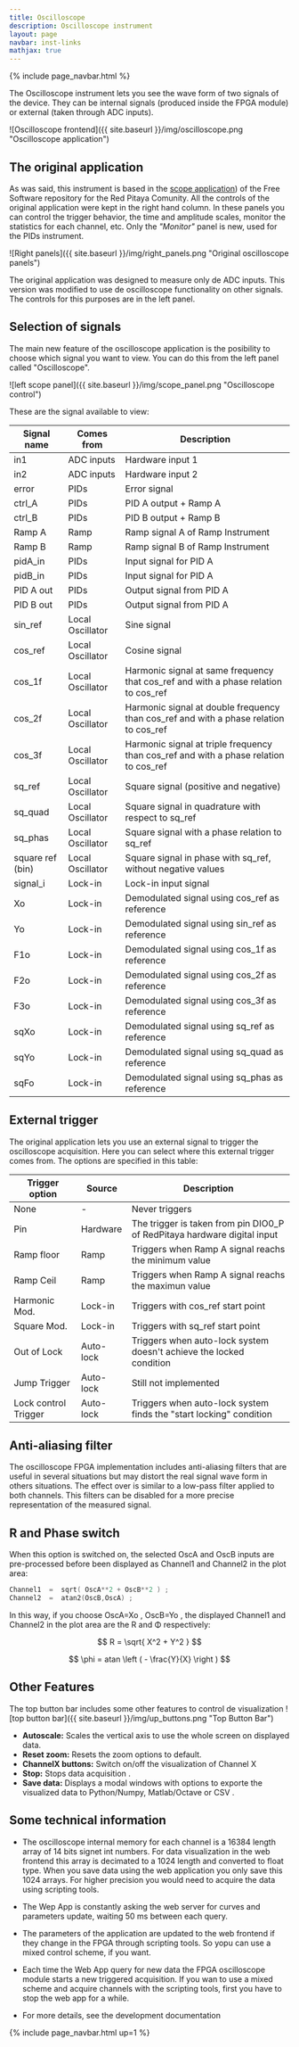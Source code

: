 ```yaml
---
title: Oscilloscope
description: Oscilloscope instrument
layout: page
navbar: inst-links
mathjax: true
---
```


{% include page_navbar.html %}

The Oscilloscope instrument lets you see the wave form of two signals
of the device. They can be internal signals (produced inside the FPGA module)
or external (taken through ADC inputs).

![Oscilloscope frontend]({{ site.baseurl }}/img/oscilloscope.png "Oscilloscope application")


## The original application

As was said, this instrument is based in the
[scope application](https://github.com/RedPitaya/RedPitaya/tree/release-v0.95/apps-free/scope))
of the Free Software repository for the Red Pitaya Comunity.
All the controls of the original application were kept in the right hand column.
In these panels you can control the trigger behavior, the time and amplitude scales,
monitor the statistics for each channel, etc. Only the *"Monitor"* panel is new, used
for the PIDs instrument.

![Right panels]({{ site.baseurl }}/img/right_panels.png "Original oscilloscope panels")


The original application was designed to measure only de ADC inputs. This version was modified
to use de oscilloscope functionality on other signals. The controls for this purposes are in the
left panel.

## Selection of signals

The main new feature of the oscilloscope application is the posibility to choose which signal you
want to view. You can do this from the left panel called "Oscilloscope".

![left scope panel]({{ site.baseurl }}/img/scope_panel.png "Oscilloscope control")

These are the signal available to view:

| Signal name      | Comes from       | Description                                                                           |
|------------------|------------------|---------------------------------------------------------------------------------------|
| in1              | ADC inputs       | Hardware input 1                                                                      |
| in2              | ADC inputs       | Hardware input 2                                                                      |
| error            | PIDs             | Error signal                                                                          |
| ctrl_A           | PIDs             | PID A output + Ramp A                                                                 |
| ctrl_B           | PIDs             | PID B output + Ramp B                                                                 |
| Ramp A           | Ramp             | Ramp signal A of Ramp Instrument                                                      |
| Ramp B           | Ramp             | Ramp signal B of Ramp Instrument                                                      |
| pidA_in          | PIDs             | Input signal for PID A                                                                |
| pidB_in          | PIDs             | Input signal for PID A                                                                |
| PID A out        | PIDs             | Output signal from PID A                                                              |
| PID B out        | PIDs             | Output signal from PID A                                                              |
| sin_ref          | Local Oscillator | Sine signal                                                                           |
| cos_ref          | Local Oscillator | Cosine signal                                                                         |
| cos_1f           | Local Oscillator | Harmonic signal at same frequency that cos_ref and with a phase relation to cos_ref   |
| cos_2f           | Local Oscillator | Harmonic signal at double frequency than cos_ref and with a phase relation to cos_ref |
| cos_3f           | Local Oscillator | Harmonic signal at triple frequency than cos_ref and with a phase relation to cos_ref |
| sq_ref           | Local Oscillator | Square signal (positive and negative)                                                 |
| sq_quad          | Local Oscillator | Square signal in quadrature with respect to sq_ref                                    |
| sq_phas          | Local Oscillator | Square signal with a phase relation to sq_ref                                         |
| square ref (bin) | Local Oscillator | Square signal in phase with sq_ref, without negative values                           |
| signal_i         | Lock-in          | Lock-in input signal                                                                  |
| Xo               | Lock-in          | Demodulated signal using cos_ref as reference                                         |
| Yo               | Lock-in          | Demodulated signal using sin_ref as reference                                         |
| F1o              | Lock-in          | Demodulated signal using cos_1f as reference                                          |
| F2o              | Lock-in          | Demodulated signal using cos_2f as reference                                          |
| F3o              | Lock-in          | Demodulated signal using cos_3f as reference                                          |
| sqXo             | Lock-in          | Demodulated signal using sq_ref as reference                                          |
| sqYo             | Lock-in          | Demodulated signal using sq_quad as reference                                         |
| sqFo             | Lock-in          | Demodulated signal using sq_phas as reference                                         |


## External trigger

The original application lets you use an external signal to trigger the oscilloscope
acquisition. Here you can select where this external trigger comes from. The options
are specified in this table:

| Trigger option       | Source    | Description                                                              |
|----------------------|-----------|--------------------------------------------------------------------------|
| None                 | -         | Never triggers                                                           |
| Pin                  | Hardware  | The trigger is taken from pin DIO0_P of RedPitaya hardware digital input |
| Ramp floor           | Ramp      | Triggers when Ramp A signal reachs the minimum value                     |
| Ramp Ceil            | Ramp      | Triggers when Ramp A signal reachs the maximun value                     |
| Harmonic Mod.        | Lock-in   | Triggers with cos_ref start point                                        |
| Square Mod.          | Lock-in   | Triggers with sq_ref start point                                         |
| Out of Lock          | Auto-lock | Triggers when auto-lock system doesn't achieve the locked condition      |
| Jump Trigger         | Auto-lock | Still not implemented                                                    |
| Lock control Trigger | Auto-lock | Triggers when auto-lock system finds the "start locking" condition       |


## Anti-aliasing filter

The oscilloscope FPGA implementation includes anti-aliasing filters that are useful in several
situations but may distort the real signal wave form in others situations. The effect over is similar to a low-pass filter applied to both channels. This filters can be disabled for a more precise
representation of the measured signal.


## R and Phase switch

When this option is switched on, the selected OscA and OscB inputs are pre-processed before
been displayed as Channel1 and Channel2 in the plot area:

```C
Channel1  =  sqrt( OscA**2 + OscB**2 ) ;
Channel2  =  atan2(OscB,OscA) ;
```

In this way, if you choose OscA=Xo , OscB=Yo , the displayed Channel1 and Channel2 in
the plot area are the R and Φ respectively:

$$ R = \sqrt{ X^2 + Y^2 } $$

$$ \phi = atan \left ( - \frac{Y}{X} \right ) $$

## Other Features

The top button bar includes some other features to control de visualization
![top button bar]({{ site.baseurl }}/img/up_buttons.png "Top Button Bar")

 - **Autoscale:** Scales the vertical axis to use the whole screen on displayed data.
 - **Reset zoom:** Resets the zoom options to default.
 - **ChannelX buttons:** Switch on/off the visualization of Channel X
 - **Stop:** Stops data acquisition .
 - **Save data:** Displays a modal windows with options to exporte the visualized data to Python/Numpy, Matlab/Octave or CSV .


## Some technical information

  - The oscilloscope internal memory for each channel is a 16384 length array of 14 bits signet int numbers. For data visualization in
the web frontend this array is decimated to a 1024 length and converted to float type. When you save data using the web application
you only save this 1024 arrays. For higher precision you would need to acquire the data using scripting tools.

- The Wep App is constantly asking the web server for curves and parameters update, waiting 50 ms between each query.

- The parameters of the application are updated to the web frontend if they change in the FPGA through scripting tools. So yopu can use a mixed control scheme, if you want.

- Each time the Web App query for new data the FPGA oscilloscope module
starts a new triggered acquisition. If you wan to use a mixed scheme and acquire
channels with the scripting tools, first you have to stop the web app for a while.

- For more details, see the development documentation




{% include page_navbar.html up=1 %}
